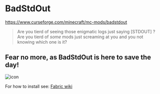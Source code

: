 # BadStdOut

https://www.curseforge.com/minecraft/mc-mods/badstdout

> Are you tierd of seeing those enigmatic logs just saying [STDOUT] ?  
> Are you tierd of *some* mods just screaming at you and you not knowing which one is it?

## Fear no more, as BadStdOut is here to save the day!

![icon](https://raw.githubusercontent.com/Szum123321/badstdout/master/icon.png)

For how to install see: [Fabric wiki](https://fabricmc.net/)
